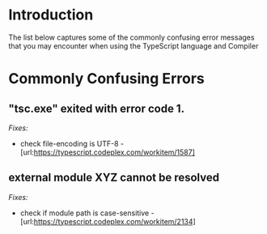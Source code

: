 # Introduction

The list below captures some of the commonly confusing error messages that you may encounter when using the TypeScript language and Compiler

# Commonly Confusing Errors
## "tsc.exe" exited with error code 1.

*Fixes:*
* check file-encoding is UTF-8 - [url:https://typescript.codeplex.com/workitem/1587]

## external module XYZ cannot be resolved

*Fixes:*
* check if module path is case-sensitive - [url:https://typescript.codeplex.com/workitem/2134]
